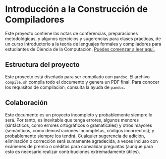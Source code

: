 # Introducción a la Construcción de Compiladores

Este proyecto contiene las notas de conferencias, preparaciones metodológicas, y algunos ejercicios y sugerencias para clases prácticas, de un curso introductorio a la teoría de lenguajes formales y compiladores para estudiantes de Ciencia de la Computación. [Puedes comenzar a leer aquí.](Content/1-Intro.md)

## Estructura del proyecto

Este proyecto está diseñado para ser compilado con `pandoc`. El archivo `compile.sh` compila todo el documento y genera un PDF final. Para conocer los requisitos de compilación, consulta la ayuda de `pandoc`.

## Colaboración

Este documento es un proyecto incompleto y probablemente siempre lo será. Por tanto, es inevitable que tenga errores, algunos menores (sintácticos, como errores ortográficos o gramaticales) y otros mayores (semánticos, como demostraciones incompletas, códigos incorrectos); y probablemente siempre los tendrá. Cualquier sugerencia de adición, eliminación o corrección será sumamente agradecida, a veces incluso con exámenes de premio o créditos para convalidar preguntas (aunque para esto es necesario realizar contribuciones extremadamente útiles).
